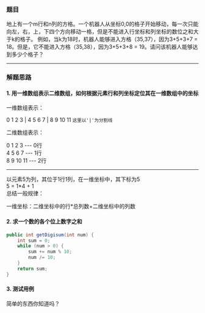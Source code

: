 ### 题目
地上有一个m行和n列的方格。一个机器人从坐标0,0的格子开始移动，每一次只能向左，右，上，下四个方向移动一格，但是不能进入行坐标和列坐标的数位之和大于k的格子。 例如，当k为18时，机器人能够进入方格（35,37），因为3+5+3+7 = 18。但是，它不能进入方格（35,38），因为3+5+3+8 = 19。请问该机器人能够达到多少个格子？

---
### 解题思路
#### 1. 用一维数组表示二维数组，如何根据元素行和列坐标定位其在一维数组中的坐标

一维数组表示：

0 1 2 3 | 4 5 6 7 | 8 9 10 11 ```这里以'|'为分割线```<br>


二维数组表示：

0 1 2 3 --- 0行<br>
4 5 6 7 --- 1行<br>
8 9 10 11  --- 2行<br>

---

以元素5为列，其位于1行1列，在一维坐标中，其下标为5 <br>
5 = 1*4 + 1 <br>
总结一般规律：<br>

一维坐标：二维坐标中的行*总列数+二维坐标中的列数

#### 2. 求一个数的各个位上数字之和
```java
public int getDigisum(int num) {
    int sum = 0;
    while (num > 0) {
        sum += num % 10;
        num /= 10;
    }
    return sum;
}
```
#### 3. 测试用例
简单的东西你知道吗？

